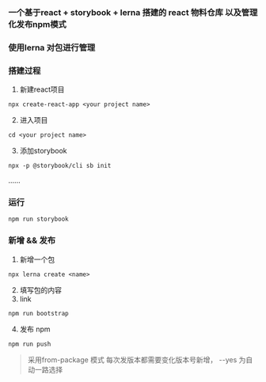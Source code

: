 ### 一个基于react + storybook + lerna 搭建的 react 物料仓库 以及管理化发布npm模式

### 使用lerna 对包进行管理
### 搭建过程
1. 新建react项目
```shell
npx create-react-app <your project name>
```
2. 进入项目
```shell
cd <your project name>
```
3. 添加storybook
```
npx -p @storybook/cli sb init
```  
......

### 运行
```shell
npm run storybook
```

### 新增 && 发布
1. 新增一个包
```
npx lerna create <name>
```
2. 填写包的内容
3. link
```
npm run bootstrap
``` 
4. 发布 npm
```
npm run push
```
> 采用from-package 模式 每次发版本都需要变化版本号新增，
> --yes 为自动一路选择




